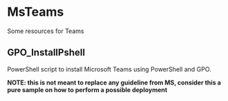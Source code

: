 # MsTeams
Some resources for Teams

## GPO_InstallPshell
PowerShell script to install Microsoft Teams using PowerShell and GPO.<br>

<b> NOTE: this is not meant to replace any guideline from MS, consider this a pure sample on how to perform a possible deployment</b>
